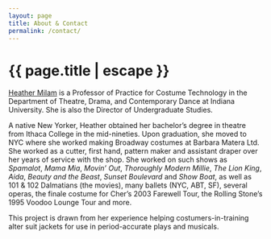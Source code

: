 ```yaml
---
layout: page
title: About & Contact
permalink: /contact/
---
```


<h1 class="page-title">{{ page.title | escape }}</h1>

<div style="float:left; width:35%;"><img class="responsive-img circle" width="src="https://theatre.indiana.edu/images/profiles/profiles-768x768/Milam-Headshot-Sp2019.jpg"></div>

[Heather Milam](https://theatre.indiana.edu/about/faculty/milam-heather.html) is a Professor of Practice for Costume Technology in the Department of Theatre, Drama, and Contemporary Dance at Indiana University. She is also the Director of Undergraduate Studies.

A native New Yorker, Heather obtained her bachelor’s degree in theatre from Ithaca College in the mid-nineties. Upon graduation, she moved to NYC where she worked making Broadway costumes at Barbara Matera Ltd. She worked as a cutter, first hand, pattern maker and assistant draper over her years of service with the shop. She worked on such shows as *Spamalot*, *Mama Mia*, *Movin’ Out*, *Thoroughly Modern Millie*, *The Lion King*, *Aida*, *Beauty and the Beast*, *Sunset Boulevard* and *Show Boat*, as well as 101 & 102 Dalmatians (the movies), many ballets (NYC, ABT, SF), several operas, the finale costume for Cher’s 2003 Farewell Tour, the Rolling Stone’s 1995 Voodoo Lounge Tour and more.

This project is drawn from her experience helping costumers-in-training alter suit jackets for use in period-accurate plays and musicals.
